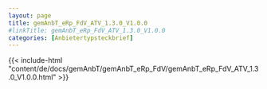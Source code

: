```yaml
---
layout: page
title: gemAnbT_eRp_FdV_ATV_1.3.0_V1.0.0
#linkTitle: gemAnbT_eRp_FdV_ATV_1.3.0_V1.0.0
categories: [Anbietertypsteckbrief]
---
```

{{< include-html "content/de/docs/gemAnbT/gemAnbT_eRp_FdV/gemAnbT_eRp_FdV_ATV_1.3.0_V1.0.0.html" >}}